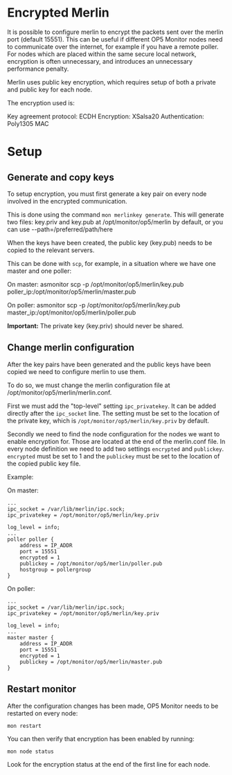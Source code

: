 # Encrypted Merlin

It is possible to configure merlin to encrypt the packets sent over the merlin port (default 15551).
This can be useful if different OP5 Monitor nodes need to communicate over the internet, for example if you have a remote poller.
For nodes which are placed within the same secure local network, encryption is often unnecessary, and introduces an unnecessary performance penalty.

Merlin uses public key encryption, which requires setup of both a private and public key for each node.

The encryption used is:

Key agreement protocol: ECDH
Encryption: XSalsa20
Authentication: Poly1305 MAC

# Setup

## Generate and copy keys
To setup encryption, you must first generate a key pair on every node involved in the encrypted communication.

This is done using the command `mon merlinkey generate`. This will generate two files:
key.priv and key.pub at /opt/monitor/op5/merlin by default, or you can use --path=/preferred/path/here

When the keys have been created, the public key (key.pub) needs to be copied to the relevant servers.

This can be done with `scp`, for example, in a situation where we have one master and one poller:

On master:
asmonitor scp -p /opt/monitor/op5/merlin/key.pub poller_ip:/opt/monitor/op5/merlin/master.pub

On poller:
asmonitor scp -p /opt/monitor/op5/merlin/key.pub master_ip:/opt/monitor/op5/merlin/poller.pub

**Important:** The private key (key.priv) should never be shared.

## Change merlin configuration

After the key pairs have been generated and the public keys have been copied we need to configure merlin to use them.

To do so, we must change the merlin configuration file at /opt/monitor/op5/merlin/merlin.conf.

First we must add the "top-level" setting `ipc_privatekey`. It can be added directly after the `ipc_socket` line.
The setting must be set to the location of the private key, which is `/opt/monitor/op5/merlin/key.priv` by default.

Secondly we need to find the node configuration for the nodes we want to enable encryption for. Those are located at the end of the merlin.conf file. In every node definition we need to add two settings `encrypted` and `publickey`. `encrypted` must be set to 1 and the `publickey` must be set to the location of the copied public key file.

Example:

On master:

```
...
ipc_socket = /var/lib/merlin/ipc.sock;
ipc_privatekey = /opt/monitor/op5/merlin/key.priv

log_level = info;
...
poller poller {
	address = IP_ADDR
	port = 15551
	encrypted = 1
	publickey = /opt/monitor/op5/merlin/poller.pub
	hostgroup = pollergroup
}
```

On poller:

```
...
ipc_socket = /var/lib/merlin/ipc.sock;
ipc_privatekey = /opt/monitor/op5/merlin/key.priv

log_level = info;
...
master master {
	address = IP_ADDR
	port = 15551
	encrypted = 1
	publickey = /opt/monitor/op5/merlin/master.pub
}
```

## Restart monitor

After the configuration changes has been made, OP5 Monitor needs to be restarted on every node:

`mon restart`

You can then verify that encryption has been enabled by running:

`mon node status`

Look for the encryption status at the end of the first line for each node.
